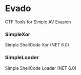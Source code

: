 # Evado
CTF Tools for Simple AV Evasion

### SimpleXor
Simple ShellCode Xor (NET 6.0)

### SimpleLoader
Simple ShellCode Loader (NET 6.0)
